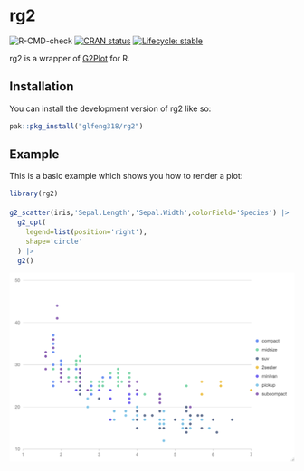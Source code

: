 
# rg2

<!-- badges: start -->
![R-CMD-check](https://github.com/glfeng318/rg2/workflows/R-CMD-check/badge.svg)
[![CRAN status](https://www.r-pkg.org/badges/version/rg2)](https://CRAN.R-project.org/package=rg2)
[![Lifecycle: stable](https://img.shields.io/badge/lifecycle-stable-brightgreen.svg)](https://lifecycle.r-lib.org/articles/stages.html#stable)
<!-- badges: end -->

rg2 is a wrapper of [G2Plot](https://g2plot.antv.antgroup.com/) for R.

## Installation

You can install the development version of rg2 like so:

```r
pak::pkg_install("glfeng318/rg2")
```

## Example

This is a basic example which shows you how to render a plot:

``` r
library(rg2)

g2_scatter(iris,'Sepal.Length','Sepal.Width',colorField='Species') |> 
  g2_opt(
    legend=list(position='right'),
    shape='circle'
  ) |> 
  g2()
```
![](./demo.png)

